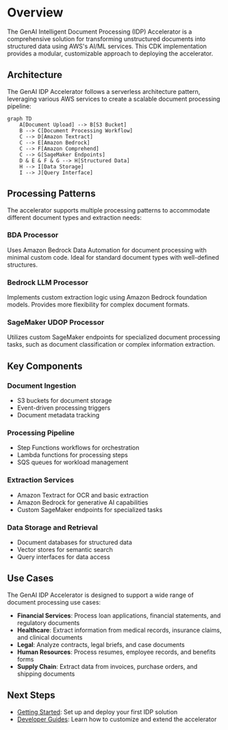 # Overview

The GenAI Intelligent Document Processing (IDP) Accelerator is a comprehensive solution for transforming unstructured documents into structured data using AWS's AI/ML services. This CDK implementation provides a modular, customizable approach to deploying the accelerator.

## Architecture

The GenAI IDP Accelerator follows a serverless architecture pattern, leveraging various AWS services to create a scalable document processing pipeline:

```mermaid
graph TD
    A[Document Upload] --> B[S3 Bucket]
    B --> C[Document Processing Workflow]
    C --> D[Amazon Textract]
    C --> E[Amazon Bedrock]
    C --> F[Amazon Comprehend]
    C --> G[SageMaker Endpoints]
    D & E & F & G --> H[Structured Data]
    H --> I[Data Storage]
    I --> J[Query Interface]
```

## Processing Patterns

The accelerator supports multiple processing patterns to accommodate different document types and extraction needs:

### BDA Processor

Uses Amazon Bedrock Data Automation for document processing with minimal custom code. Ideal for standard document types with well-defined structures.

### Bedrock LLM Processor

Implements custom extraction logic using Amazon Bedrock foundation models. Provides more flexibility for complex document formats.

### SageMaker UDOP Processor

Utilizes custom SageMaker endpoints for specialized document processing tasks, such as document classification or complex information extraction.

## Key Components

### Document Ingestion

- S3 buckets for document storage
- Event-driven processing triggers
- Document metadata tracking

### Processing Pipeline

- Step Functions workflows for orchestration
- Lambda functions for processing steps
- SQS queues for workload management

### Extraction Services

- Amazon Textract for OCR and basic extraction
- Amazon Bedrock for generative AI capabilities
- Custom SageMaker endpoints for specialized tasks

### Data Storage and Retrieval

- Document databases for structured data
- Vector stores for semantic search
- Query interfaces for data access

## Use Cases

The GenAI IDP Accelerator is designed to support a wide range of document processing use cases:

- **Financial Services**: Process loan applications, financial statements, and regulatory documents
- **Healthcare**: Extract information from medical records, insurance claims, and clinical documents
- **Legal**: Analyze contracts, legal briefs, and case documents
- **Human Resources**: Process resumes, employee records, and benefits forms
- **Supply Chain**: Extract data from invoices, purchase orders, and shipping documents

## Next Steps

- [Getting Started](../getting-started/index.md): Set up and deploy your first IDP solution
- [Developer Guides](../walkthroughs/index.md): Learn how to customize and extend the accelerator
